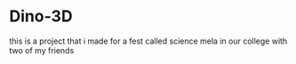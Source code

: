 # Dino-3D
this is a project that i made for a fest called science mela in our college with two of my friends

